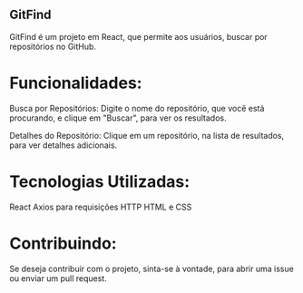 ## GitFind

GitFind é um projeto em React, que permite aos usuários, buscar por repositórios no GitHub.

# Funcionalidades:

Busca por Repositórios: Digite o nome do repositório, que você está procurando, e clique em "Buscar", para ver os resultados.

Detalhes do Repositório: Clique em um repositório, na lista de resultados, para ver detalhes adicionais.

# Tecnologias Utilizadas: 
React
Axios para requisições HTTP
HTML e CSS

# Contribuindo:

Se deseja contribuir com o projeto, sinta-se à vontade, para abrir uma issue ou enviar um pull request.